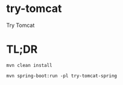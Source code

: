 # try-tomcat

Try Tomcat

# TL;DR

    mvn clean install
    
    mvn spring-boot:run -pl try-tomcat-spring